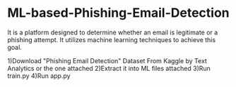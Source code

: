 # ML-based-Phishing-Email-Detection
It is a platform designed to determine whether an email is legitimate or a phishing attempt. It utilizes machine learning techniques to achieve this goal.


1)Download "Phishing Email Detection" Dataset From Kaggle by Text Analytics or the one attached
2)Extract it into ML files attached 
3)Run train.py 
4)Run app.py
